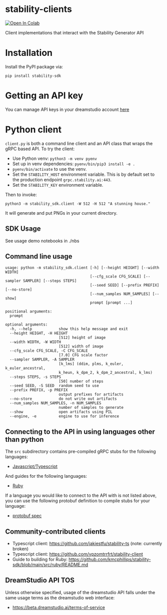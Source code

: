 # stability-clients

[![Open In Colab](https://colab.research.google.com/assets/colab-badge.svg)](https://colab.research.google.com/github/stability-ai/stability-sdk/blob/main/nbs/demo_colab.ipynb)

Client implementations that interact with the Stability Generator API

# Installation

Install the PyPI package via:

`pip install stability-sdk`

# Getting an API key
You can manage API keys in your dreamstudio account [here](https://beta.dreamstudio.ai/membership?tab=apiKeys)

# Python client

`client.py` is both a command line client and an API class that wraps the gRPC based API. To try the client:

- Use Python venv: `python3 -m venv pyenv`
- Set up in venv dependencies: `pyenv/bin/pip3 install -e .`
- `pyenv/bin/activate` to use the venv.
- Set the `STABILITY_HOST` environment variable. This is by default set to the production endpoint `grpc.stability.ai:443`.
- Set the `STABILITY_KEY` environment variable.

Then to invoke:

`python3 -m stability_sdk.client -W 512 -H 512 "A stunning house."`

It will generate and put PNGs in your current directory.

## SDK Usage

See usage demo notebooks in ./nbs

## Command line usage

```
usage: python -m stability_sdk.client [-h] [--height HEIGHT] [--width WIDTH]
	  								  [--cfg_scale CFG_SCALE] [--sampler SAMPLER] [--steps STEPS]
									  [--seed SEED] [--prefix PREFIX] [--no-store]
									  [--num_samples NUM_SAMPLES] [--show]
									  prompt [prompt ...]

positional arguments:
  prompt

optional arguments:
  -h, --help            show this help message and exit
  --height HEIGHT, -H HEIGHT
                        [512] height of image
  --width WIDTH, -W WIDTH
                        [512] width of image
  --cfg_scale CFG_SCALE, -C CFG_SCALE
                        [7.0] CFG scale factor
  --sampler SAMPLER, -A SAMPLER
                        [k_lms] (ddim, plms, k_euler, k_euler_ancestral,
                        k_heun, k_dpm_2, k_dpm_2_ancestral, k_lms)
  --steps STEPS, -s STEPS
                        [50] number of steps
  --seed SEED, -S SEED  random seed to use
  --prefix PREFIX, -p PREFIX
                        output prefixes for artifacts
  --no-store            do not write out artifacts
  --num_samples NUM_SAMPLES, -n NUM_SAMPLES
                        number of samples to generate
  --show                open artifacts using PIL
  --engine, -e          engine to use for inference
```


## Connecting to the API in using languages other than python

The `src` subdirectory contains pre-compiled gRPC stubs for the following languages:

- [Javascript/Typescript](https://github.com/Stability-AI/stability-sdk/tree/main/src/js)

And guides for the following languages:

* [Ruby](https://github.com/Stability-AI/stability-sdk/tree/main/src/ruby/README.md)

If a language you would like to connect to the API with is not listed above, you can use the following
protobuf definition to compile stubs for your language:

- [protobuf spec](https://github.com/Stability-AI/api-interfaces/blob/main/src/proto/)

## Community-contributed clients

* Typescript client: https://github.com/jakiestfu/stability-ts (note: currently broken)
* Typescript client: https://github.com/vpzomtrrfrt/stability-client
* Guide to building for Ruby: https://github.com/kmcphillips/stability-sdk/blob/main/src/ruby/README.md

## DreamStudio API TOS

Unless otherwise specified, usage of the dreamstudio API falls under the same usage terms as the dreamstudio web interface: 

* https://beta.dreamstudio.ai/terms-of-service
